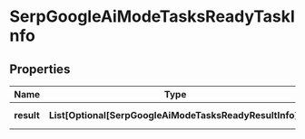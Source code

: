 # SerpGoogleAiModeTasksReadyTaskInfo


## Properties

| Name | Type | Description | Notes |
|------------ | ------------- | ------------- | -------------|
**result** | **List[Optional[SerpGoogleAiModeTasksReadyResultInfo]]** | array of results |[optional]|